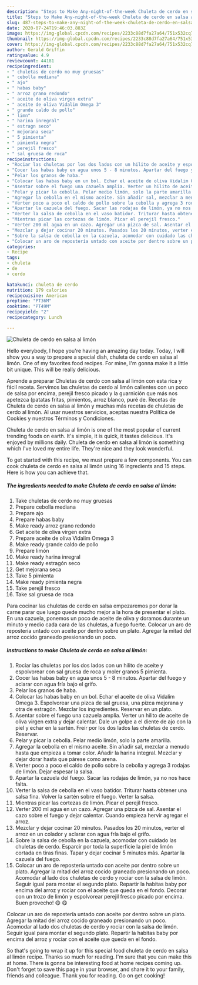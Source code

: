 ```yaml
---
description: "Steps to Make Any-night-of-the-week Chuleta de cerdo en salsa al limón"
title: "Steps to Make Any-night-of-the-week Chuleta de cerdo en salsa al limón"
slug: 487-steps-to-make-any-night-of-the-week-chuleta-de-cerdo-en-salsa-al-limon
date: 2020-07-24T19:46:03.883Z
image: https://img-global.cpcdn.com/recipes/2233c88d7fa27a64/751x532cq70/chuleta-de-cerdo-en-salsa-al-limon-foto-principal.jpg
thumbnail: https://img-global.cpcdn.com/recipes/2233c88d7fa27a64/751x532cq70/chuleta-de-cerdo-en-salsa-al-limon-foto-principal.jpg
cover: https://img-global.cpcdn.com/recipes/2233c88d7fa27a64/751x532cq70/chuleta-de-cerdo-en-salsa-al-limon-foto-principal.jpg
author: Gerald Griffin
ratingvalue: 4.9
reviewcount: 44181
recipeingredient:
- " chuletas de cerdo no muy gruesas"
- " cebolla mediana"
- " ajo"
- " habas baby"
- " arroz grano redondo"
- " aceite de oliva virgen extra"
- " aceite de oliva Vidalim Omega 3"
- " grande caldo de pollo"
- " limn"
- " harina inregral"
- " estragn seco"
- " mejorana seca"
- " 5 pimienta"
- " pimienta negra"
- " perejil fresco"
- " sal gruesa de roca"
recipeinstructions:
- "Rociar las chuletas por los dos lados con un hilito de aceite y espolvorear con sal gruesa de roca y moler granos 5 pimienta."
- "Cocer las habas baby en agua unos 5 - 8 minutos. Apartar del fuego y aclarar con agua fría bajo el grifo."
- "Pelar los granos de haba."
- "Colocar las habas baby en un bol. Echar el aceite de oliva Vidalim Omega 3. Espolvorear una pizca de sal gruesa, una pizca mejorana y otra de estragón. Mezclar los ingredientes. Reservar en un plato."
- "Asentar sobre el fuego una cazuela amplia. Verter un hilito de aceite de oliva virgen extra y dejar calentar. Dale un golpe a el diente de ajo con la piel y echar en la sartén. Freír por los dos lados las chuletas de cerdo. Reservar."
- "Pelar y picar la cebolla. Pelar medio limón, solo la parte amarilla."
- "Agregar la cebolla en el mismo aceite. Sin añadir sal, mezclar a menudo hasta que empieza a tomar color. Añadir la harina integral. Mezclar y dejar dorar hasta que párese como arena."
- "Verter poco a poco el caldo de pollo sobre la cebolla y agrega 3 rodajas de limón. Dejar espesar la salsa."
- "Apartar la cazuela del fuego. Sacar las rodajas de limón, ya no nos hace falta."
- "Verter la salsa de cebolla en el vaso batidor. Triturar hasta obtener una salsa fina. Volver la sartén sobre el fuego. Verter la salsa."
- "Mientras picar las cortezas de limón. Picar el perejil fresco."
- "Verter 200 ml agua en un cazo. Agregar una pizca de sal. Asentar el cazo sobre el fuego y dejar calentar. Cuando empieza hervir agregar el arroz."
- "Mezclar y dejar cocinar 20 minutos. Pasados los 20 minutos, verter el arroz en un colador y aclarar con agua fría bajo el grifo."
- "Sobre la salsa de cebolla en la cazuela, acomodar con cuidado las chuletas de cerdo. Esparcir por toda la superficie la piel de limón cortada en tiras finas. Tapar y dejar cocinar 5 minutos más. Apartar la cazuela del fuego."
- "Colocar un aro de repostería untado con aceite por dentro sobre un plato. Agregar la mitad del arroz cocido graneado presionando un poco. Acomodar al lado dos chuletas de cerdo y rociar con la salsa de limón. Seguir igual para montar el segundo plato. Repartir la habitas baby por encima del arroz y rociar con el aceite que queda en el fondo. Decorar con un trozo de limón y espolvorear perejil fresco picado por encima. Buen provecho! 😋 😋"
categories:
- Recipe
tags:
- chuleta
- de
- cerdo

katakunci: chuleta de cerdo 
nutrition: 179 calories
recipecuisine: American
preptime: "PT36M"
cooktime: "PT49M"
recipeyield: "2"
recipecategory: Lunch

---
```



![Chuleta de cerdo en salsa al limón](https://img-global.cpcdn.com/recipes/2233c88d7fa27a64/751x532cq70/chuleta-de-cerdo-en-salsa-al-limon-foto-principal.jpg)

Hello everybody, I hope you're having an amazing day today. Today, I will show you a way to prepare a special dish, chuleta de cerdo en salsa al limón. One of my favorites food recipes. For mine, I'm gonna make it a little bit unique. This will be really delicious.

Aprende a preparar Chuletas de cerdo con salsa al limón con esta rica y fácil receta. Servimos las chuletas de cerdo al limón calientes con un poco de salsa por encima, perejil fresco picado y la guarnición que más nos apetezca (patatas fritas, pimientos, arroz blanco, puré de. Recetas de Chuleta de cerdo en salsa al limón y muchas más recetas de chuletas de cerdo al limón. Al usar nuestros servicios, aceptas nuestra Política de Cookies y nuestros Términos y Condiciones.

Chuleta de cerdo en salsa al limón is one of the most popular of current trending foods on earth. It's simple, it is quick, it tastes delicious. It's enjoyed by millions daily. Chuleta de cerdo en salsa al limón is something which I've loved my entire life. They're nice and they look wonderful.


To get started with this recipe, we must prepare a few components. You can cook chuleta de cerdo en salsa al limón using 16 ingredients and 15 steps. Here is how you can achieve that.

<!--inarticleads1-->

##### The ingredients needed to make Chuleta de cerdo en salsa al limón:

1. Take  chuletas de cerdo no muy gruesas
1. Prepare  cebolla mediana
1. Prepare  ajo
1. Prepare  habas baby
1. Make ready  arroz grano redondo
1. Get  aceite de oliva virgen extra
1. Prepare  aceite de oliva Vidalim Omega 3
1. Make ready  grande caldo de pollo
1. Prepare  limón
1. Make ready  harina inregral
1. Make ready  estragón seco
1. Get  mejorana seca
1. Take  5 pimienta
1. Make ready  pimienta negra
1. Take  perejil fresco
1. Take  sal gruesa de roca


Para cocinar las chuletas de cerdo en salsa empezaremos por dorar la carne parar que luego quede mucho mejor a la hora de presentar el plato. En una cazuela, ponemos un poco de aceite de oliva y doramos durante un minuto y medio cada cara de las chuletas, a fuego fuerte. Colocar un aro de repostería untado con aceite por dentro sobre un plato. Agregar la mitad del arroz cocido graneado presionando un poco. 

<!--inarticleads2-->

##### Instructions to make Chuleta de cerdo en salsa al limón:

1. Rociar las chuletas por los dos lados con un hilito de aceite y espolvorear con sal gruesa de roca y moler granos 5 pimienta.
1. Cocer las habas baby en agua unos 5 - 8 minutos. Apartar del fuego y aclarar con agua fría bajo el grifo.
1. Pelar los granos de haba.
1. Colocar las habas baby en un bol. Echar el aceite de oliva Vidalim Omega 3. Espolvorear una pizca de sal gruesa, una pizca mejorana y otra de estragón. Mezclar los ingredientes. Reservar en un plato.
1. Asentar sobre el fuego una cazuela amplia. Verter un hilito de aceite de oliva virgen extra y dejar calentar. Dale un golpe a el diente de ajo con la piel y echar en la sartén. Freír por los dos lados las chuletas de cerdo. Reservar.
1. Pelar y picar la cebolla. Pelar medio limón, solo la parte amarilla.
1. Agregar la cebolla en el mismo aceite. Sin añadir sal, mezclar a menudo hasta que empieza a tomar color. Añadir la harina integral. Mezclar y dejar dorar hasta que párese como arena.
1. Verter poco a poco el caldo de pollo sobre la cebolla y agrega 3 rodajas de limón. Dejar espesar la salsa.
1. Apartar la cazuela del fuego. Sacar las rodajas de limón, ya no nos hace falta.
1. Verter la salsa de cebolla en el vaso batidor. Triturar hasta obtener una salsa fina. Volver la sartén sobre el fuego. Verter la salsa.
1. Mientras picar las cortezas de limón. Picar el perejil fresco.
1. Verter 200 ml agua en un cazo. Agregar una pizca de sal. Asentar el cazo sobre el fuego y dejar calentar. Cuando empieza hervir agregar el arroz.
1. Mezclar y dejar cocinar 20 minutos. Pasados los 20 minutos, verter el arroz en un colador y aclarar con agua fría bajo el grifo.
1. Sobre la salsa de cebolla en la cazuela, acomodar con cuidado las chuletas de cerdo. Esparcir por toda la superficie la piel de limón cortada en tiras finas. Tapar y dejar cocinar 5 minutos más. Apartar la cazuela del fuego.
1. Colocar un aro de repostería untado con aceite por dentro sobre un plato. Agregar la mitad del arroz cocido graneado presionando un poco. Acomodar al lado dos chuletas de cerdo y rociar con la salsa de limón. Seguir igual para montar el segundo plato. Repartir la habitas baby por encima del arroz y rociar con el aceite que queda en el fondo. Decorar con un trozo de limón y espolvorear perejil fresco picado por encima. Buen provecho! 😋 😋


Colocar un aro de repostería untado con aceite por dentro sobre un plato. Agregar la mitad del arroz cocido graneado presionando un poco. Acomodar al lado dos chuletas de cerdo y rociar con la salsa de limón. Seguir igual para montar el segundo plato. Repartir la habitas baby por encima del arroz y rociar con el aceite que queda en el fondo. 

So that's going to wrap it up for this special food chuleta de cerdo en salsa al limón recipe. Thanks so much for reading. I'm sure that you can make this at home. There is gonna be interesting food at home recipes coming up. Don't forget to save this page in your browser, and share it to your family, friends and colleague. Thank you for reading. Go on get cooking!
